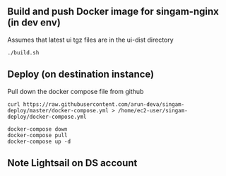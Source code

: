 ## Build and push Docker image for singam-nginx (in dev env)
Assumes that latest ui tgz files are in the ui-dist directory

```./build.sh```

## Deploy (on destination instance)

Pull down the docker compose file from github
```
curl https://raw.githubusercontent.com/arun-deva/singam-deploy/master/docker-compose.yml > /home/ec2-user/singam-deploy/docker-compose.yml
```

```
docker-compose down
docker-compose pull
docker-compose up -d
```

## Note Lightsail on DS account

